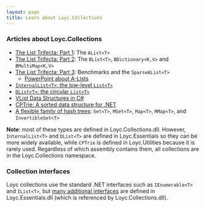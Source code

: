 ```yaml
---
layout: page
title: Learn about Loyc.Collections
---
```


### Articles about Loyc.Collections ###

- [The List Trifecta: Part 1](alists-part1.html): The `AList<T>`
- [The List Trifecta: Part 2](alists-part2.html): The `BList<T>`, `BDictionary<K,V>` and `BMultiMap<K,V>`
- [The List Trifecta: Part 3](alists-part3.html): Benchmarks and the `SparseAList<T>`
  - [PowerPoint about A-Lists](AListDataStructures.pptx)
- [`InternalList<T>`: the low-level `List<T>`](internal-list.html)
- [`DList<T>`: the circular `List<T>`](dlist.html)
- [VList Data Structures in C#](http://www.codeproject.com/Articles/26171/VList-data-structures-in-C)
- [CPTrie: A sorted data structure for .NET](http://www.codeproject.com/Articles/61230/CPTrie-A-sorted-data-structure-for-NET)
- [A flexible family of hash trees](hashtrees.html): `Set<T>`, `MSet<T>`, `Map<T>`, `MMap<T>`, and `InvertibleSet<T>`

**Note**: most of these types are defined in Loyc.Collections.dll. However, `InternalList<T>` and `DList<T>` are defined in Loyc.Essentials so they can be more widely available, while `CPTrie` is defined in Loyc.Utilities because it is rarely used. Regardless of which assembly contains them, all collections are in the Loyc.Collections namespace.

### Collection interfaces ###

Loyc collections use the standard .NET interfaces such as `IEnumerable<T>` and `IList<T>`, but [many additional interfaces](http://loyc.net/2014/using-loycessentials-collection.html) are defined in Loyc.Essentials.dll (which is referenced by Loyc.Collections.dll).
